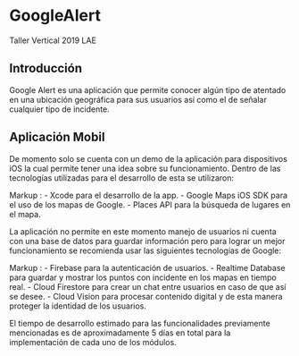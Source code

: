 # GoogleAlert
Taller Vertical 2019 LAE

## Introducción
Google Alert es una aplicación que permite conocer algún tipo de atentado en una ubicación geográfica para sus usuarios así como el de señalar cualquier tipo de incidente. 

## Aplicación Mobil
De momento solo se cuenta con un demo de la aplicación para dispositivos iOS la cual permite tener una idea sobre su funcionamiento. Dentro de las tecnologías utilizadas para el desarrollo de esta se utilizaron:

 Markup : - Xcode para el desarrollo de la app.
          - Google Maps iOS SDK para el uso de los mapas de Google.
          - Places API para la búsqueda de lugares en el mapa.

La aplicación no permite en este momento manejo de usuarios ni cuenta con una base de datos para guardar información pero para lograr un mejor funcionamiento se recomienda usar las siguientes tecnologías de Google:

 Markup : - Firebase para la autenticación de usuarios.
          - Realtime Database para guardar y mostrar los puntos con incidente en los mapas en tiempo real.
          - Cloud Firestore para crear un chat entre usuarios en caso de que así se desee.
          - Cloud Vision para procesar contenido digital y de esta manera proteger la identidad de los usuarios.

El tiempo de desarrollo estimado para las funcionalidades previamente mencionadas es de aproximadamente 5 días en total para la implementación de cada uno de los módulos.
